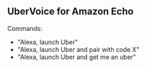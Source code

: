 UberVoice for Amazon Echo
-------------------------

Commands:
- "Alexa, launch Uber"
- "Alexa, launch Uber and pair with code X"
- "Alexa, launch Uber and get me an uber"



